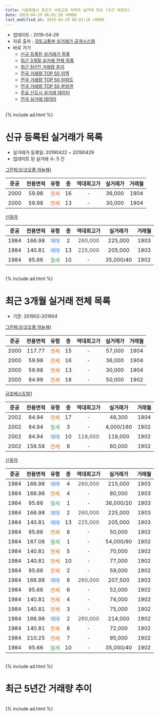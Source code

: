 ```yaml
---
title: 서울특별시 용산구 서빙고동 아파트 실거래 정보 (주간 레포트)
date: 2019-04-29 06:01:18 +0900
last_modified_at: 2019-04-29 06:01:18 +0900
---
```


* 업데이트 : 2019-04-29
* 자료 출처 : [국토교통부 실거래가 공개시스템](http://rt.molit.go.kr)
* 바로 가기
    * [신규 등록된 실거래가 목록](#신규-등록된-실거래가-목록)
    * [최근 3개월 실거래 전체 목록](#최근-3개월-실거래-전체-목록)
    * [최근 5년간 거래량 추이](#최근-5년간-거래량-추이)
    * [전국 거래량 TOP 50 지역](https://inasie.github.io/apt-trade-info/최근-3개월-전국에서-가장-거래가-많이-발생한-지역)
    * [전국 거래량 TOP 50 아파트](https://inasie.github.io/apt-trade-info/최근-3개월-전국에서-가장-거래가-많이-발생한-아파트)
    * [전국 거래량 TOP 50 분양권](https://inasie.github.io/apt-trade-info/최근-3개월-전국에서-가장-거래가-많이-발생한-분양권)
    * [주요 신도시 실거래 데이터](https://inasie.github.io/apt-trade-info/주요-신도시)
    * [전국 실거래 데이터](https://inasie.github.io/apt-trade-info/전국)
<br>
{% include ad.html %}
<br>

# 신규 등록된 실거래가 목록
* 실거래가 등록일: 20190422 ~ 20190429
* 업데이트 된 실거래 수: 5 건


[그린파크(코오롱 하늘채)](https://search.naver.com/search.naver?query=%EC%84%9C%EC%9A%B8%ED%8A%B9%EB%B3%84%EC%8B%9C+%EC%9A%A9%EC%82%B0%EA%B5%AC+%EC%84%9C%EB%B9%99%EA%B3%A0%EB%8F%99+%EA%B7%B8%EB%A6%B0%ED%8C%8C%ED%81%AC%28%EC%BD%94%EC%98%A4%EB%A1%B1+%ED%95%98%EB%8A%98%EC%B1%84%29)

|준공|전용면적|유형|층|역대최고가|실거래가|거래월|
|:---:|:---:|:---:|:---:|:---:|:---:|:---:|
|2000|59.98|<span style="color:#ff5a00">전세</span>|16|<span style="color:#444444">-</span>|36,000|1904|
|2000|59.98|<span style="color:#ff5a00">전세</span>|13|<span style="color:#444444">-</span>|30,000|1904|

[신동아](https://search.naver.com/search.naver?query=%EC%84%9C%EC%9A%B8%ED%8A%B9%EB%B3%84%EC%8B%9C+%EC%9A%A9%EC%82%B0%EA%B5%AC+%EC%84%9C%EB%B9%99%EA%B3%A0%EB%8F%99+%EC%8B%A0%EB%8F%99%EC%95%84)

|준공|전용면적|유형|층|역대최고가|실거래가|거래월|
|:---:|:---:|:---:|:---:|:---:|:---:|:---:|
|1984|166.98|<span style="color:#4285f3">매매</span>|2|<span style="color:#444444">260,000</span>|225,000|1903|
|1984|140.81|<span style="color:#4285f3">매매</span>|13|<span style="color:#444444">225,000</span>|205,000|1903|
|1984|95.66|<span style="color:#34a853">월세</span>|10|<span style="color:#444444">-</span>|35,000/40|1902|


<br>
{% include ad.html %}
<br>

# 최근 3개월 실거래 전체 목록
* 기준: 201902-201904


[그린파크(코오롱 하늘채)](https://search.naver.com/search.naver?query=%EC%84%9C%EC%9A%B8%ED%8A%B9%EB%B3%84%EC%8B%9C+%EC%9A%A9%EC%82%B0%EA%B5%AC+%EC%84%9C%EB%B9%99%EA%B3%A0%EB%8F%99+%EA%B7%B8%EB%A6%B0%ED%8C%8C%ED%81%AC%28%EC%BD%94%EC%98%A4%EB%A1%B1+%ED%95%98%EB%8A%98%EC%B1%84%29)

|준공|전용면적|유형|층|역대최고가|실거래가|거래월|
|:---:|:---:|:---:|:---:|:---:|:---:|:---:|
|2000|117.77|<span style="color:#ff5a00">전세</span>|15|<span style="color:#444444">-</span>|57,000|1904|
|2000|59.98|<span style="color:#ff5a00">전세</span>|16|<span style="color:#444444">-</span>|36,000|1904|
|2000|59.98|<span style="color:#ff5a00">전세</span>|13|<span style="color:#444444">-</span>|30,000|1904|
|2000|84.99|<span style="color:#ff5a00">전세</span>|18|<span style="color:#444444">-</span>|50,000|1902|

[금호베스트빌1](https://search.naver.com/search.naver?query=%EC%84%9C%EC%9A%B8%ED%8A%B9%EB%B3%84%EC%8B%9C+%EC%9A%A9%EC%82%B0%EA%B5%AC+%EC%84%9C%EB%B9%99%EA%B3%A0%EB%8F%99+%EA%B8%88%ED%98%B8%EB%B2%A0%EC%8A%A4%ED%8A%B8%EB%B9%8C1)

|준공|전용면적|유형|층|역대최고가|실거래가|거래월|
|:---:|:---:|:---:|:---:|:---:|:---:|:---:|
|2002|84.94|<span style="color:#ff5a00">전세</span>|17|<span style="color:#444444">-</span>|49,300|1904|
|2002|84.94|<span style="color:#34a853">월세</span>|3|<span style="color:#444444">-</span>|4,000/160|1902|
|2002|84.94|<span style="color:#4285f3">매매</span>|10|<span style="color:#444444">118,000</span>|118,000|1902|
|2002|156.58|<span style="color:#ff5a00">전세</span>|8|<span style="color:#444444">-</span>|60,000|1902|

[신동아](https://search.naver.com/search.naver?query=%EC%84%9C%EC%9A%B8%ED%8A%B9%EB%B3%84%EC%8B%9C+%EC%9A%A9%EC%82%B0%EA%B5%AC+%EC%84%9C%EB%B9%99%EA%B3%A0%EB%8F%99+%EC%8B%A0%EB%8F%99%EC%95%84)

|준공|전용면적|유형|층|역대최고가|실거래가|거래월|
|:---:|:---:|:---:|:---:|:---:|:---:|:---:|
|1984|166.98|<span style="color:#4285f3">매매</span>|4|<span style="color:#444444">260,000</span>|215,000|1903|
|1984|166.98|<span style="color:#ff5a00">전세</span>|4|<span style="color:#444444">-</span>|80,000|1903|
|1984|95.66|<span style="color:#34a853">월세</span>|1|<span style="color:#444444">-</span>|36,000/20|1903|
|1984|166.98|<span style="color:#4285f3">매매</span>|2|<span style="color:#444444">260,000</span>|225,000|1903|
|1984|140.81|<span style="color:#4285f3">매매</span>|13|<span style="color:#444444">225,000</span>|205,000|1903|
|1984|95.66|<span style="color:#ff5a00">전세</span>|8|<span style="color:#444444">-</span>|50,000|1902|
|1984|167.08|<span style="color:#34a853">월세</span>|1|<span style="color:#444444">-</span>|54,000/90|1902|
|1984|140.81|<span style="color:#ff5a00">전세</span>|5|<span style="color:#444444">-</span>|70,000|1902|
|1984|140.81|<span style="color:#ff5a00">전세</span>|10|<span style="color:#444444">-</span>|77,000|1902|
|1984|95.66|<span style="color:#ff5a00">전세</span>|2|<span style="color:#444444">-</span>|59,000|1902|
|1984|166.98|<span style="color:#4285f3">매매</span>|8|<span style="color:#444444">260,000</span>|207,500|1902|
|1984|95.66|<span style="color:#ff5a00">전세</span>|6|<span style="color:#444444">-</span>|52,000|1902|
|1984|140.81|<span style="color:#ff5a00">전세</span>|4|<span style="color:#444444">-</span>|74,000|1902|
|1984|140.81|<span style="color:#ff5a00">전세</span>|3|<span style="color:#444444">-</span>|75,000|1902|
|1984|166.98|<span style="color:#4285f3">매매</span>|2|<span style="color:#444444">260,000</span>|214,000|1902|
|1984|140.81|<span style="color:#ff5a00">전세</span>|8|<span style="color:#444444">-</span>|72,000|1902|
|1984|210.25|<span style="color:#ff5a00">전세</span>|7|<span style="color:#444444">-</span>|95,000|1902|
|1984|95.66|<span style="color:#34a853">월세</span>|10|<span style="color:#444444">-</span>|35,000/40|1902|


<br>
{% include ad.html %}
<br>

# 최근 5년간 거래량 추이


<div style="width:100%;">
    <canvas id="deal_progress" height="200"></canvas>
</div>

<script>
new Chart(document.getElementById("deal_progress"), {
    type: 'line',
    data: {
        labels: ['201404','201405','201406','201407','201408','201409','201410','201411','201412','201501','201502','201503','201504','201505','201506','201507','201508','201509','201510','201511','201512','201601','201602','201603','201604','201605','201606','201607','201608','201609','201610','201611','201612','201701','201702','201703','201704','201705','201706','201707','201708','201709','201710','201711','201712','201801','201802','201803','201804','201805','201806','201807','201808','201809','201810','201811','201812','201901','201902','201903','201904'],
        datasets: [{
            label: '매매',
            pointRadius: 1,
            data: [5, 3, 3, 3, 10, 11, 8, 7, 4, 6, 2, 14, 14, 8, 7, 8, 3, 3, 6, 5, 7, 8, 2, 4, 7, 8, 12, 8, 13, 12, 4, 4, 2, 1, 4, 8, 9, 12, 5, 6, 0, 10, 5, 4, 10, 10, 6, 6, 1, 2, 0, 9, 8, 3, 5, 4, 1, 1, 3, 3, 0],
            borderColor: "rgba(255, 201, 14, 1)",
            backgroundColor: "rgba(255, 201, 14, 0.5)",
            fill: false,
            lineTension: 0
        },{
            label: '전월세',
            pointRadius: 1,
            data: [14, 12, 16, 17, 18, 13, 10, 7, 12, 17, 8, 21, 12, 11, 9, 8, 9, 12, 17, 9, 11, 9, 9, 8, 9, 14, 17, 15, 18, 15, 8, 11, 21, 10, 13, 20, 11, 10, 10, 17, 7, 12, 15, 9, 15, 14, 9, 17, 19, 13, 14, 13, 10, 9, 12, 8, 5, 13, 14, 2, 4],
            borderColor: "rgba(0, 141, 185, 1)",
            backgroundColor: "rgba(0, 141, 185, 0.5)",
            fill: false,
            lineTension: 0
        }
        ]
    },
    options: {
        responsive: true,
        title: {
            display: false
        },
        tooltips: {
            mode: 'index',
            intersect: false
        },
        hover: {
            mode: 'nearest',
            intersect: true
        },
        scales: {
            xAxes: [{
                display: true,
                scaleLabel: {
                    display: true,
                    labelString: '년/월'
                }
            }],
            yAxes: [{
                display: true,
                ticks: {
                    suggestedMin: 0,
                },
                scaleLabel: {
                    display: true,
                    labelString: '실거래 수'
                }
            }]
        }
    }
});

</script>


<br>
{% include ad.html %}
<br>

